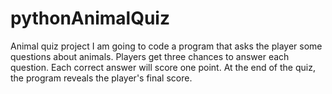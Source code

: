# pythonAnimalQuiz
Animal quiz project
I am going to code a program that asks the player some questions about animals.
Players get three chances to answer each question. Each correct answer will score one point. 
At the end of the quiz, the program reveals the player's final score.
